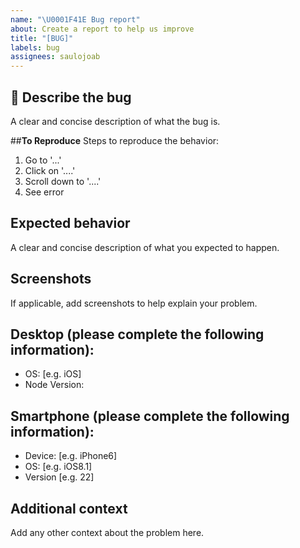 ```yaml
---
name: "\U0001F41E Bug report"
about: Create a report to help us improve
title: "[BUG]"
labels: bug
assignees: saulojoab
---
```


## 🐛 **Describe the bug**

A clear and concise description of what the bug is.

##**To Reproduce**
Steps to reproduce the behavior:

1. Go to '...'
2. Click on '....'
3. Scroll down to '....'
4. See error

## **Expected behavior**

A clear and concise description of what you expected to happen.

## **Screenshots**

If applicable, add screenshots to help explain your problem.

## **Desktop (please complete the following information):**

- OS: [e.g. iOS]
- Node Version:

## **Smartphone (please complete the following information):**

- Device: [e.g. iPhone6]
- OS: [e.g. iOS8.1]
- Version [e.g. 22]

## **Additional context**

Add any other context about the problem here.
